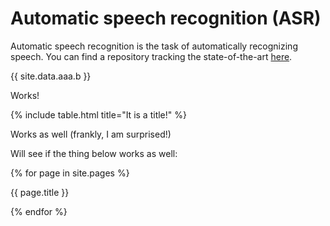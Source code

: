 # Automatic speech recognition (ASR)

Automatic speech recognition is the task of automatically recognizing speech. You 
can find a repository tracking the state-of-the-art [here](https://github.com/syhw/wer_are_we).

{{ site.data.aaa.b }}

Works!

{% include table.html title="It is a title!" %}

Works as well (frankly, I am surprised!)

Will see if the thing below works as well:

{% for page in site.pages %}
 <p>{{ page.title }}</p>
{% endfor %}
